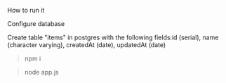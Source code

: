 How to run it

Configure database
  
  Create table "items" in postgres with the following fields:id (serial), name (character varying), createdAt (date), updatedAt (date)
  
> npm i

> node app.js
